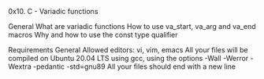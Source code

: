 0x10. C - Variadic functions

General
What are variadic functions
How to use va_start, va_arg and va_end macros
Why and how to use the const type qualifier

Requirements
General
Allowed editors: vi, vim, emacs
All your files will be compiled on Ubuntu 20.04 LTS using gcc, using the options -Wall -Werror -Wextra -pedantic -std=gnu89
All your files should end with a new line
